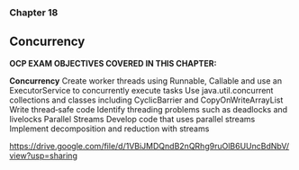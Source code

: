 ### Chapter 18
## Concurrency
**OCP EXAM OBJECTIVES COVERED IN THIS CHAPTER:**

**Concurrency**
Create worker threads using Runnable, Callable and use an ExecutorService to concurrently execute tasks
Use java.util.concurrent collections and classes including CyclicBarrier and CopyOnWriteArrayList
Write thread‐safe code
Identify threading problems such as deadlocks and livelocks
Parallel Streams
Develop code that uses parallel streams
Implement decomposition and reduction with streams

https://drive.google.com/file/d/1VBiJMDQndB2nQRhg9ruOlB6UUncBdNbV/view?usp=sharing